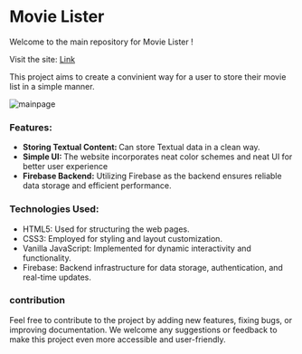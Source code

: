 # Movie Lister 
Welcome to the main repository for Movie Lister !

Visit the site: [Link](https://movie-watch-list-avin-madhu.vercel.app/)

This project aims to create a convinient way for a user to store their movie list in a simple manner.

<img align='center'>![mainpage](mainpage.png) 

### Features:
* <strong>Storing Textual Content: </strong> Can store Textual data in a clean way.
* <strong>Simple UI: </strong> The website incorporates neat color schemes and neat UI for better user experience
* <strong>Firebase Backend:</strong> Utilizing Firebase as the backend ensures reliable data storage and efficient performance.

### Technologies Used:
* HTML5: Used for structuring the web pages.
* CSS3: Employed for styling and layout customization.
* Vanilla JavaScript: Implemented for dynamic interactivity and functionality.
* Firebase: Backend infrastructure for data storage, authentication, and real-time updates.

### contribution
Feel free to contribute to the project by adding new features, fixing bugs, or improving documentation. We welcome any suggestions or feedback to make this project even more accessible and user-friendly.
